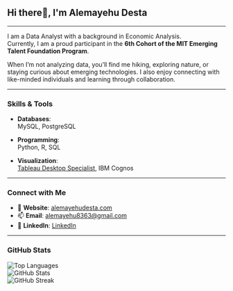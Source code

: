 ## Hi there👋, I'm Alemayehu Desta  

---

I am a Data Analyst with a background in Economic Analysis.  
Currently, I am a proud participant in the **6th Cohort of the MIT Emerging  
Talent Foundation Program**.  

When I’m not analyzing data, you’ll find me hiking, exploring nature, or  
staying curious about emerging technologies. I also enjoy connecting with  
like-minded individuals and learning through collaboration.  

---

### Skills & Tools  

- **Databases**:  
  MySQL, PostgreSQL  

- **Programming**:  
  Python, R, SQL  

- **Visualization**:  
  [Tableau Desktop Specialist](https://www.credly.com/earner/earned/badge/d436c455-1f5a-4e5e-a8af-9f904d2ea1b2),
  IBM Cognos  

---

### Connect with Me  

- 📝 **Website**: [alemayehudesta.com](https://alemayehudesta.com)
- 📫 **Email**: [alemayehu8363@gmail.com](mailto:alemayehu8363@gmail.com)
- 🔗 **LinkedIn**: [LinkedIn](https://linkedin.com/in/alemayehu-desta)

---

### GitHub Stats  

![Top Languages](https://github-readme-stats.vercel.app/api/top-langs?username=alemayehu-desta&show_icons=true&locale=en&layout=compact)  
![GitHub Stats](https://github-readme-stats.vercel.app/api?username=alemayehu-desta&show_icons=true&locale=en)  
![GitHub Streak](https://github-readme-streak-stats.herokuapp.com/?user=alemayehu-desta)  
